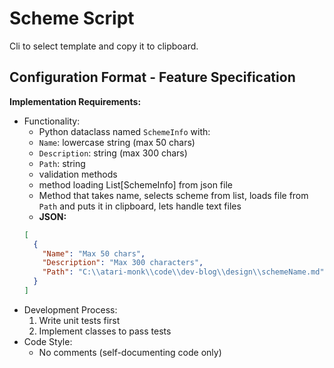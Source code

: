 # Scheme Script

Cli to select template and copy it to clipboard.

## Configuration Format - Feature Specification

**Implementation Requirements:**

- Functionality:
  - Python dataclass named `SchemeInfo` with:
  - `Name`: lowercase string (max 50 chars)
  - `Description`: string (max 300 chars)
  - `Path`: string
  - validation methods
  - method loading List[SchemeInfo] from json file
  - Method that takes name, selects scheme from list, loads file from `Path` and puts it in clipboard, lets handle text files
  - **JSON:**
  ```json
  [
    {
      "Name": "Max 50 chars",
      "Description": "Max 300 characters",
      "Path": "C:\\atari-monk\\code\\dev-blog\\design\\schemeName.md"
    }
  ]
  ```
- Development Process:
  1. Write unit tests first
  2. Implement classes to pass tests
- Code Style:
  - No comments (self-documenting code only)

